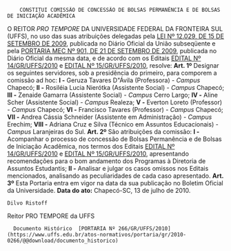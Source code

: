         CONSTITUI COMISSÃO DE CONCESSÃO DE BOLSAS PERMANÊNCIA E DE BOLSAS DE INICIAÇÃO ACADÊMICA  

 O REITOR *PRO TEMPORE*  DA UNIVERSIDADE FEDERAL DA FRONTEIRA SUL (UFFS), no uso das suas atribuições delegadas pela [LEI Nº 12.029, DE 15 DE SETEMBRO DE 2009](http://www.planalto.gov.br/ccivil_03/_Ato2007-2010/2009/Lei/L12029.htm), publicada no Diário Oficial da União subseqüente e pela [PORTARIA MEC Nº 901, DE 21 DE SETEMBRO DE 2009](http://portal.mec.gov.br/dmdocuments/port901.pdf), publicada no Diário Oficial da mesma data, e de acordo com os Editais [EDITAL Nº 14/GR/UFFS/2010](https://www.uffs.edu.br/atos-normativos/edital/gr/2010-0014) e [EDITAL Nº 15/GR/UFFS/2010](https://www.uffs.edu.br/atos-normativos/edital/gr/2010-0015), resolve:   **Art. 1º**  Designar os seguintes servidores, sob a presidência do primeiro, para comporem a comissão ad hoc: **I -**  Geruza Tavares D"Ávila (Professora) - *Campus*  Chapecó; **II -**  Rosiléia Lucia Nierótka (Assistente Social) - *Campus*  Chapecó; **III -**  Zenaide Gamarra (Assistente Social) - *Campus*  Cerro Largo; **IV -**  Aline Scher (Assistente Social) - *Campus*  Realeza; **V -**  Everton Loreto (Professor) - *Campus*  Chapecó; **VI -**  Francisco Tavares (Professor) - *Campus*  Chapecó; **VII -**  Andrea Cássia Schneider (Assistente em Administração) - *Campus*  Erechim; **VIII -**  Adriana Cruz e Silva (Técnico em Assuntos Educacionais) - *Campus*  Laranjeiras do Sul.   **Art. 2º**  São atribuições da comissão: **I -**  Acompanhar o processo de concessão de Bolsas Permanência e de Bolsas de Iniciação Acadêmica, nos termos dos Editais [EDITAL Nº 14/GR/UFFS/2010](https://www.uffs.edu.br/atos-normativos/edital/gr/2010-0014) e [EDITAL Nº 15/GR/UFFS/2010](https://www.uffs.edu.br/atos-normativos/edital/gr/2010-0015), apresentando recomendações para o bom andamento dos Programas à Diretoria de Assuntos Estudantis; **II -**  Analisar e julgar os casos omissos nos Editais mencionados, analisando as peculiaridades de cada caso apresentado.   **Art. 3º**  Esta Portaria entra em vigor na data da sua publicação no Boletim Oficial da Universidade.        **Data do ato:** Chapecó-SC, 13 de julho de 2010.   
 

    Dilvo Ristoff   
 Reitor PRO TEMPORE da UFFS 

      Documento Histórico  [PORTARIA Nº 266/GR/UFFS/2010](https://www.uffs.edu.br/atos-normativos/portaria/gr/2010-0266/@@download/documento_historico)     
      